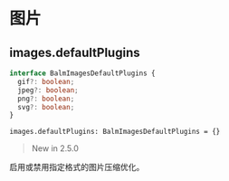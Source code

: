 # 图片

## images.defaultPlugins

```ts
interface BalmImagesDefaultPlugins {
  gif?: boolean;
  jpeg?: boolean;
  png?: boolean;
  svg?: boolean;
}
```

`images.defaultPlugins: BalmImagesDefaultPlugins = {}`

> New in 2.5.0

启用或禁用指定格式的图片压缩优化。
